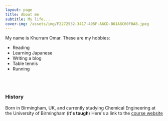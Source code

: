 ```yaml
---
layout: page
title: About me
subtitle: My life...
cover-img: /assets/img/F2272532-3417-495F-A6CD-B61A8C60F0A8.jpeg
---
```


My name is Khurram Omar. These are my hobbies:

- Reading
- Learning Japanese
- Writing a blog
- Table tennis
- Running

<br><br/>
### History

Born in Birmingham, UK, and currently studying Chemical Engineering at the University of Birmingham (**it's tough**) Here's a link to the [course website](https://www.birmingham.ac.uk/schools/chemical-engineering/index.aspx) 
